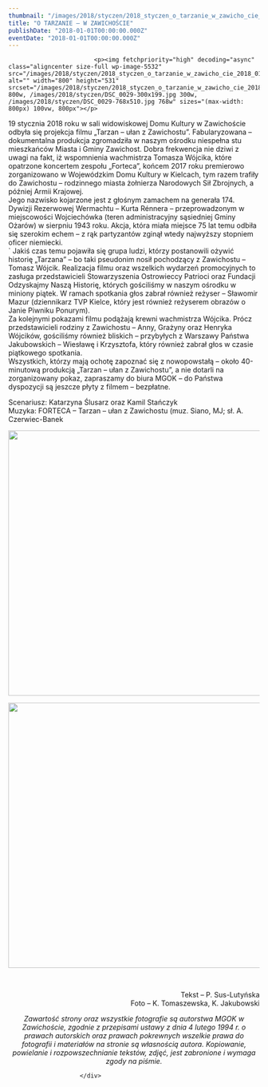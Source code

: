 ```yaml
---
thumbnail: "/images/2018/styczen/2018_styczen_o_tarzanie_w_zawicho_cie_2018_01_o_tarzanie_w_zawicho_cie_DSC_0029.jpg"
title: "O TARZANIE – W ZAWICHOŚCIE"
publishDate: "2018-01-01T00:00:00.000Z"
eventDate: "2018-01-01T00:00:00.000Z"
---
```


<div class="entry-content">
							
							<p><img fetchpriority="high" decoding="async" class="aligncenter size-full wp-image-5532" src="/images/2018/styczen/2018_styczen_o_tarzanie_w_zawicho_cie_2018_01_o_tarzanie_w_zawicho_cie_DSC_0029.jpg" alt="" width="800" height="531" srcset="/images/2018/styczen/2018_styczen_o_tarzanie_w_zawicho_cie_2018_01_o_tarzanie_w_zawicho_cie_DSC_0029.jpg 800w, /images/2018/styczen/DSC_0029-300x199.jpg 300w, /images/2018/styczen/DSC_0029-768x510.jpg 768w" sizes="(max-width: 800px) 100vw, 800px"></p>
<p>19 stycznia 2018 roku w sali widowiskowej Domu Kultury w Zawichoście odbyła się projekcja filmu „Tarzan – ułan z Zawichostu”. Fabularyzowana – dokumentalna produkcja zgromadziła w naszym ośrodku niespełna stu mieszkańców Miasta i Gminy Zawichost. Dobra frekwencja nie dziwi z uwagi na fakt, iż wspomnienia wachmistrza Tomasza Wójcika, które opatrzone koncertem zespołu „Forteca”, końcem 2017 roku premierowo zorganizowano w Wojewódzkim Domu Kultury w Kielcach, tym razem trafiły do Zawichostu – rodzinnego miasta żołnierza Narodowych Sił Zbrojnych, a później Armii Krajowej.<br>
Jego nazwisko kojarzone jest z głośnym zamachem na generała 174. Dywizji Rezerwowej Wermachtu – Kurta Rénnera – przeprowadzonym w miejscowości Wojciechówka (teren administracyjny sąsiedniej Gminy Ożarów) w sierpniu 1943 roku. Akcja, która miała miejsce 75 lat temu odbiła się szerokim echem – z rąk partyzantów zginął wtedy najwyższy stopniem oficer niemiecki.<br>
` Jakiś czas temu pojawiła się grupa ludzi, którzy postanowili ożywić historię „Tarzana” – bo taki pseudonim nosił pochodzący z Zawichostu – Tomasz Wójcik. Realizacja filmu oraz wszelkich wydarzeń promocyjnych to zasługa przedstawicieli Stowarzyszenia Ostrowieccy Patrioci oraz Fundacji Odzyskajmy Naszą Historię, których gościliśmy w naszym ośrodku w miniony piątek. W ramach spotkania głos zabrał również reżyser – Sławomir Mazur (dziennikarz TVP Kielce, który jest również reżyserem obrazów o Janie Piwniku Ponurym).<br>
Za kolejnymi pokazami filmu podążają krewni wachmistrza Wójcika. Prócz przedstawicieli rodziny z Zawichostu – Anny, Grażyny oraz Henryka Wójcików, gościliśmy również bliskich – przybyłych z Warszawy Państwa Jakubowskich – Wiesławę i Krzysztofa, który również zabrał głos w czasie piątkowego spotkania.<br>
Wszystkich, którzy mają ochotę zapoznać się z nowopowstałą – około 40-minutową produkcją „Tarzan – ułan z Zawichostu”, a nie dotarli na zorganizowany pokaz, zapraszamy do biura MGOK – do Państwa dyspozycji są jeszcze płyty z filmem – bezpłatne.</p>
<p>Scenariusz: Katarzyna Ślusarz oraz Kamil Stańczyk<br>
Muzyka: FORTECA – Tarzan – ułan z Zawichostu (muz. Siano, MJ; sł. A. Czerwiec-Banek</p>
<p><img decoding="async" class="aligncenter size-full wp-image-5533" src="/images/2018/styczen/2018_styczen_o_tarzanie_w_zawicho_cie_2018_01_o_tarzanie_w_zawicho_cie_DSC_0056.jpg" alt="" width="800" height="531" srcset="/images/2018/styczen/2018_styczen_o_tarzanie_w_zawicho_cie_2018_01_o_tarzanie_w_zawicho_cie_DSC_0056.jpg 800w, /images/2018/styczen/DSC_0056-300x199.jpg 300w, /images/2018/styczen/DSC_0056-768x510.jpg 768w" sizes="(max-width: 800px) 100vw, 800px"></p>
<p><img decoding="async" class="aligncenter size-full wp-image-5534" src="/images/2018/styczen/2018_styczen_o_tarzanie_w_zawicho_cie_2018_01_o_tarzanie_w_zawicho_cie_DSC_0047.jpg" alt="" width="800" height="531" srcset="/images/2018/styczen/2018_styczen_o_tarzanie_w_zawicho_cie_2018_01_o_tarzanie_w_zawicho_cie_DSC_0047.jpg 800w, /images/2018/styczen/DSC_0047-300x199.jpg 300w, /images/2018/styczen/DSC_0047-768x510.jpg 768w" sizes="(max-width: 800px) 100vw, 800px"></p>
<p>&nbsp;</p>
<p style="text-align: right;">Tekst – P. Sus-Lutyńska<br>
Foto – K. Tomaszewska, K. Jakubowski</p>
<p style="text-align: center;"><em>Zawartość strony oraz wszystkie fotografie są autorstwa MGOK w Zawichoście, zgodnie z przepisami ustawy z dnia 4 lutego 1994 r. o prawach autorskich oraz prawach pokrewnych wszelkie prawa do fotografii i materiałów na stronie są własnością autora. Kopiowanie, powielanie i rozpowszechnianie tekstów, zdjęć, jest zabronione i wymaga zgody na piśmie.</em></p>
						
						</div>
